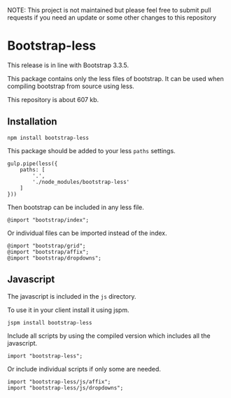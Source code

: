 NOTE: This project is not maintained but please feel free to submit pull requests if you need an update or some other changes to this repository

# Bootstrap-less

This release is in line with Bootstrap 3.3.5.

This package contains only the less files of bootstrap.
It can be used when compiling bootstrap from source using less.

This repository is about 607 kb.

## Installation

    npm install bootstrap-less

This package should be added to your less `paths` settings.

    gulp.pipe(less({
        paths: [
            '.',
            './node_modules/bootstrap-less'
        ]
    }))

Then bootstrap can be included in any less file.

    @import "bootstrap/index";
    
Or individual files can be imported instead of the index.

    @import "bootstrap/grid";
    @import "bootstrap/affix";
    @import "bootstrap/dropdowns";
    
## Javascript

The javascript is included in the `js` directory.

To use it in your client install it using jspm.

    jspm install bootstrap-less

Include all scripts by using the compiled version which includes all the javascript.

    import "bootstrap-less";
    
Or include individual scripts if only some are needed.
    
    import "bootstrap-less/js/affix";
    import "bootstrap-less/js/dropdowns";
